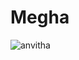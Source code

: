 # Megha
![anvitha](https://user-images.githubusercontent.com/91936508/159408828-b44966a0-1d46-4320-a114-447484e10682.jpg)
